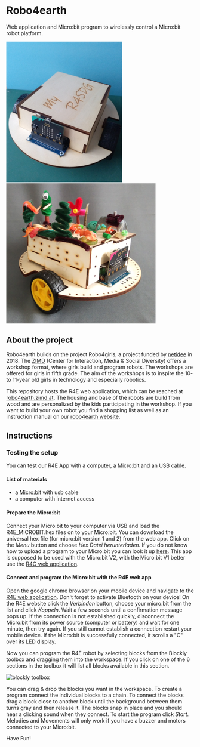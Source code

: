 # Robo4earth
Web application and Micro:bit program to wirelessly control a Micro:bit robot platform.

<img src="Dokumentation/sdg_empty.jpg" style="width:311px;"/>   <img src="Dokumentation/robot1.jpg" style="width:400px;"/><br/>

## About the project
Robo4earth builds on the project Robo4girls, a project funded by [netidee](https://www.netidee.at/Robo4girls) in 2018.
The [ZIMD](www.zimd.at) (Center for Interaction, Media & Social Diversity) offers a workshop format, where girls build and program robots. The workshops are offered for girls in fifth grade. The aim of the workshops is to inspire the 10- to 11-year old girls in technology and especially robotics.

This repository hosts the R4E web application, which can be reached at [robo4earth.zimd.at](https://robo4earth.zimd.at). The housing and base of the robots are build from wood and are personalized by the kids participating in the workshop. If you want to build your own robot you find a shopping list as well as an instruction manual on our [robo4earth website](https://www.robo4earth.at/#roboter).

## Instructions

### Testing the setup 
You can test our R4E App with a computer, a Micro:bit and an USB cable.
#### List of materials
+ a [Micro:bit](https://microbit.org) with usb cable
+ a computer with internet access

#### Prepare the Micro:bit
Connect your Micro:bit to your computer via USB and load the R4E_MICROBIT.hex files on to your Micro:bit. You can download the universal hex file (for micro:bit version 1 and 2) from the web app. Click on the <i>Menu</i> button and choose <i>Hex Datei herunterladen</i>. If you do not know how to upload a program to your Micro:bit you can look it up [here](https://makecode.microbit.org/device/usb).
This app is supposed to be used with the Micro:bit V2, with the Micro:bit V1 better use the [R4G web application](https://robo4girls.zimd.at/).

#### Connect and program the Micro:bit with the R4E web app
Open the google chrome browser on your mobile device and navigate to the [R4E web application](https://zimdvienna.github.io/Robo4earth/). Don't forget to activate Bluetooth on your device! 
On the R4E website click the <i>Verbinden</i> button, choose your micro:bit from the list and click <i>Koppeln</i>. Wait a few seconds until a confirmation message pops up. If the connection is not established quickly, disconnect the Micro:bit from its power source (computer or battery) and wait for one minute, then try again. If you still cannot establish a connection restart your mobile device. If the Micro:bit is successfully connected, it scrolls a "C" over its LED display.

Now you can program the R4E robot by selecting blocks from the Blockly toolbox and dragging them into the workspace. If you click on one of the 6 sections in the toolbox it will list all blocks available in this section.

![blockly toolbox](media/blockly_toolbox_foto.png)

You can drag & drop the blocks you want in the workspace. To create a program connect the individual blocks to a chain. To connect the blocks drag a block close to another block until the background between them turns gray and then release it. The blocks snap in place and you should hear a clicking sound when they connect. To start the program click <i>Start</i>. Melodies and Movements will only work if you have a buzzer and motors connected to your Micro:bit.

Have Fun!
